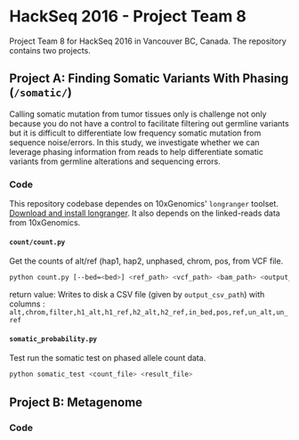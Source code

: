 # HackSeq 2016 - Project Team 8

Project Team 8 for HackSeq 2016 in Vancouver BC, Canada. The repository contains two projects.


## Project A: Finding Somatic Variants With Phasing (`/somatic/`)

Calling somatic mutation from tumor tissues only is challenge not only because you do not have a control to facilitate filtering out germline variants but it is difficult to differentiate low frequency somatic mutation from sequence noise/errors. In this study, we investigate whether we can leverage phasing information from reads to help differentiate somatic variants from germline alterations and sequencing errors.

### Code

This repository codebase dependes on 10xGenomics' `longranger` toolset. [Download and install longranger](http://support.10xgenomics.com/genome-exome/software/pipelines/latest/installation). It also depends on the linked-reads data from 10xGenomics.


#### `count/count.py` 

Get the counts of alt/ref (hap1, hap2, unphased, chrom, pos,  from VCF file.

```bash
python count.py [--bed=<bed>] <ref_path> <vcf_path> <bam_path> <output_csv_path>
```

return value: Writes to disk a CSV file (given by `output_csv_path`) with columns : `alt,chrom,filter,h1_alt,h1_ref,h2_alt,h2_ref,in_bed,pos,ref,un_alt,un_ref`

#### `somatic_probability.py`

Test run the somatic test on phased allele count data.

```bash
python somatic_test <count_file> <result_file>
```


## Project B: Metagenome


### Code

